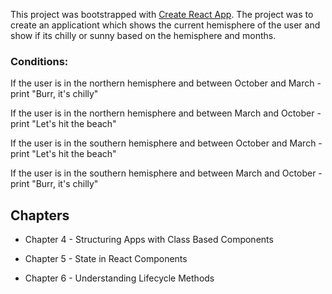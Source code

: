 This project was bootstrapped with [Create React App](https://github.com/facebook/create-react-app).
The project was to create an applicationt which shows the current hemisphere of the user and show if its chilly or sunny based on the hemisphere and months.

### Conditions:

  If the user is in the northern hemisphere and between October and March - print "Burr, it's chilly"
  
  If the user is in the northern hemisphere and between March and October - print "Let's hit the beach"
  
  If the user is in the southern hemisphere and between October and March - print "Let's hit the beach"
  
  If the user is in the southern hemisphere and between March and October - print "Burr, it's chilly"

## Chapters

* Chapter 4 - Structuring Apps with Class Based Components

* Chapter 5 - State in React Components

* Chapter 6 - Understanding Lifecycle Methods
